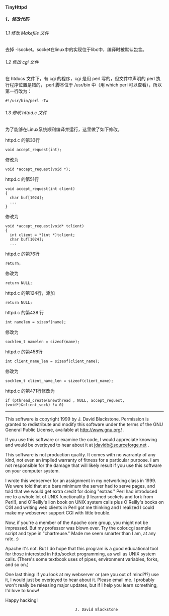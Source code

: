 #### TinyHttpd

##### 1、修改代码

###### 1.1 修改 Makefile 文件

去掉 -lsocket。socket在linux中的实现位于libc中，编译时被默认包含。

###### 1.2 修改 cgi 文件

在 htdocs 文件下，有 cgi 的程序，cgi 是用 perl 写的，但文件中声明的 perl 执行程序位置是错的， perl 脚本位于 /usr/bin 中（用 which perl 可以查看），所以第一行改为：

```
#!/usr/bin/perl -Tw
```

###### 1.3 修改 httpd.c 文件

为了能够在Linux系统顺利编译并运行，这里做了如下修改。

httpd.c 的第33行

```
void accept_request(int);
```

修改为

```
void *accept_request(void *);
```

httpd.c 的第51行

```
void accept_request(int client)
{
  char buf[1024];
  ...
}
```

修改为

```
void *accept_request(void* tclient)
{
  int client = *(int *)tclient;
  char buf[1024];
  ...
```

httpd.c 的第76行

```
return;
```

修改为

```
return NULL;
```

httpd.c 的第124行，添加

```
return NULL;
```

httpd.c 的第438 行

```
int namelen = sizeof(name);
```

修改为

```
socklen_t namelen = sizeof(name);
```

httpd.c 的第458行

```
int client_name_len = sizeof(client_name);
```

修改为

```
socklen_t client_name_len = sizeof(client_name);
```

httpd.c 的第471行修改为

```
if (pthread_create(&newthread , NULL, accept_request, (void*)&client_sock) != 0)
```

---------------------------------------------------------------------


  This software is copyright 1999 by J. David Blackstone.  Permission
is granted to redistribute and modify this software under the terms of
the GNU General Public License, available at http://www.gnu.org/ .

  If you use this software or examine the code, I would appreciate
knowing and would be overjoyed to hear about it at
jdavidb@sourceforge.net .

  This software is not production quality.  It comes with no warranty
of any kind, not even an implied warranty of fitness for a particular
purpose.  I am not responsible for the damage that will likely result
if you use this software on your computer system.

  I wrote this webserver for an assignment in my networking class in
1999.  We were told that at a bare minimum the server had to serve
pages, and told that we would get extra credit for doing "extras."
Perl had introduced me to a whole lot of UNIX functionality (I learned
sockets and fork from Perl!), and O'Reilly's lion book on UNIX system
calls plus O'Reilly's books on CGI and writing web clients in Perl got
me thinking and I realized I could make my webserver support CGI with
little trouble.

  Now, if you're a member of the Apache core group, you might not be
impressed.  But my professor was blown over.  Try the color.cgi sample
script and type in "chartreuse."  Made me seem smarter than I am, at
any rate. :)

  Apache it's not.  But I do hope that this program is a good
educational tool for those interested in http/socket programming, as
well as UNIX system calls.  (There's some textbook uses of pipes,
environment variables, forks, and so on.)

  One last thing: if you look at my webserver or (are you out of
mind?!?) use it, I would just be overjoyed to hear about it.  Please
email me.  I probably won't really be releasing major updates, but if
I help you learn something, I'd love to know!

  Happy hacking!

                                   J. David Blackstone
